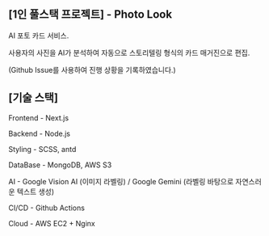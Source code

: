 ## [1인 풀스택 프로젝트] - Photo Look

AI 포토 카드 서비스.

사용자의 사진을 AI가 분석하여 자동으로 스토리텔링 형식의 카드 매거진으로 편집.

(Github Issue를 사용하여 진행 상황을 기록하였습니다.)

## [기술 스택]

Frontend - Next.js

Backend - Node.js

Styling - SCSS, antd

DataBase - MongoDB, AWS S3

AI - Google Vision AI (이미지 라벨링) / Google Gemini (라벨링 바탕으로 자연스러운 텍스트 생성)

CI/CD - Github Actions

Cloud - AWS EC2 + Nginx
